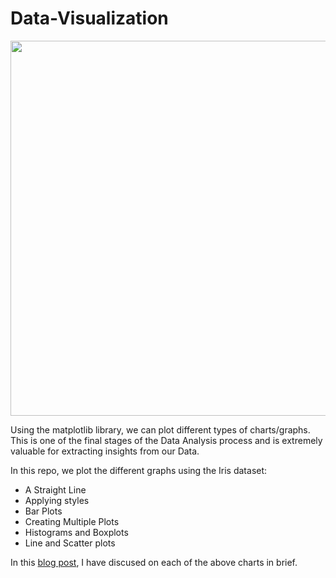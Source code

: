# Data-Visualization
<img src="https://user-images.githubusercontent.com/32167236/99835585-d1300b00-2b8a-11eb-805e-89d5413caebb.png" height=600 width=800>

Using the matplotlib library, we can plot different types of charts/graphs.
This is one of the final stages of the Data Analysis process and is extremely valuable for extracting insights from our Data.

In this repo, we plot the different graphs using the Iris dataset:

* A Straight Line
* Applying styles
* Bar Plots
* Creating Multiple Plots
* Histograms and Boxplots
* Line and Scatter plots

In this <a href="https://tanishkblog2020.wordpress.com/2020/11/20/5-most-frequent-charts-for-visualizing-data/">blog post</a>, I have discused on each of the above charts in brief.

